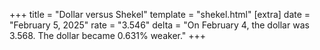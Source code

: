 +++
title = "Dollar versus Shekel"
template = "shekel.html"
[extra]
date = "February  5, 2025"
rate = "3.546"
delta = "On February  4, the dollar was 3.568. The dollar became 0.631% weaker."
+++
